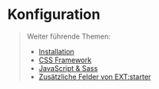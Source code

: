 # Konfiguration



> Weiter führende Themen:
> * [Installation](./installation.md)
> * [CSS Framework](./css-framework/index.md)
> * [JavaScript & Sass](./js-css/index.md)
> * [Zusätzliche Felder von EXT:starter](./Fields/Tt_content.md)
